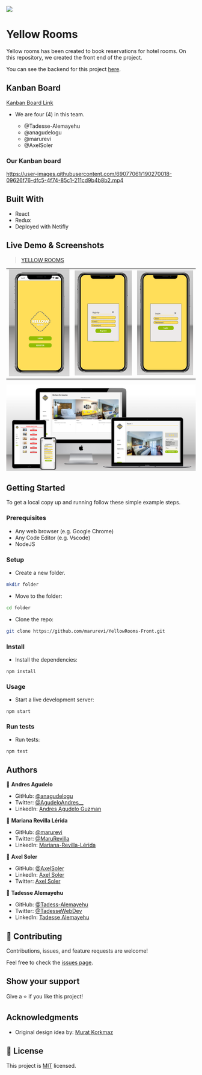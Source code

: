 ![](https://img.shields.io/badge/Microverse-blueviolet)

# Yellow Rooms

Yellow rooms has been created to book reservations for hotel rooms. On this repository, we created the front end of the project.

You can see the backend for this project [here](https://github.com/marurevi/YellowRooms-Back).

## Kanban Board

[Kanban Board Link](https://github.com/users/marurevi/projects/3/views/1)

- We are four (4) in this team. 

  - @Tadesse-Alemayehu 
  - @anagudelogu 
  - @marurevi 
  - @AxelSoler 

### Our Kanban board

https://user-images.githubusercontent.com/69077061/190270018-09626f76-dfc5-4f74-85c1-211cd9b4b8b2.mp4

## Built With

- React
- Redux
- Deployed with Netifly

## Live Demo & Screenshots

>[YELLOW ROOMS](https://yellow-rooms.netlify.app/)
<table>
<tr>
<td><img src="src/img/splash.png" alt="splash page"></td>
<td><img src="src/img/signup.png" alt="signup page"></td>
<td><img src="src/img/login.png" alt="login page"></td>
</tr>
</table>
<div align="center"><img src="src/img/all-versions-picture.png" alt="all pages"></div>



## Getting Started

To get a local copy up and running follow these simple example steps.

### Prerequisites

- Any web browser (e.g. Google Chrome)
- Any Code Editor (e.g. Vscode)
- NodeJS

### Setup

- Create a new folder.

```bash
mkdir folder
```

- Move to the folder:

```bash
cd folder
```

- Clone the repo:

```bash
git clone https://github.com/marurevi/YellowRooms-Front.git
```

### Install

- Install the dependencies:

```
npm install
```

### Usage

- Start a live development server:

```
npm start
```

### Run tests

- Run tests:

```
npm test
```

## Authors

👤 **Andres Agudelo**

- GitHub: [@anagudelogu](https://github.com/anagudelogu)
- Twitter: [@AgudeloAndres\_\_](https://twitter.com/AgudeloAndres__)
- LinkedIn: [Andres Agudelo Guzman](https://linkedin.com/in/aagst)

👤 **Mariana Revilla Lérida**

- GitHub: [@marurevi](https://github.com/marurevi)
- Twitter: [@MaruRevilla](https://twitter.com/MaruRevilla)
- LinkedIn: [Mariana-Revilla-Lérida](https://linkedin.com/in/mariana-revilla-l%C3%A9rida-a12aba143)

👤 **Axel Soler**

- GitHub: [@AxelSoler](https://github.com/AxelSoler)
- LinkedIn: [Axel Soler](https://www.linkedin.com/in/axel-soler-685985232/)
- Twitter: [Axel Soler](https://twitter.com/AxelSoler18)

👤 **Tadesse Alemayehu**

- GitHub: [@Tadess-Alemayehu](https://github.com/Tadesse-Alemayehu)
- Twitter: [@TadesseWebDev](https://twitter.com/TadesseWebDev)
- LinkedIn: [Tadesse Alemayehu](https://www.linkedin.com/in/tadesse-alemayehu-60141a221/)

## 🤝 Contributing

Contributions, issues, and feature requests are welcome!

Feel free to check the [issues page](https://github.com/marurevi/YellowRooms-Front/issues).

## Show your support

Give a ⭐️ if you like this project!

## Acknowledgments

- Original design idea by: [Murat Korkmaz](https://www.behance.net/muratk)

## 📝 License

This project is [MIT](./LICENSE) licensed.
